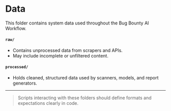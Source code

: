 # Data

This folder contains system data used throughout the Bug Bounty AI Workflow.

#### `raw/`
- Contains unprocessed data from scrapers and APIs.
- May include incomplete or unfiltered content.

#### `processed/`
- Holds cleaned, structured data used by scanners, models, and report generators.

---

> Scripts interacting with these folders should define formats and expectations clearly in code.
